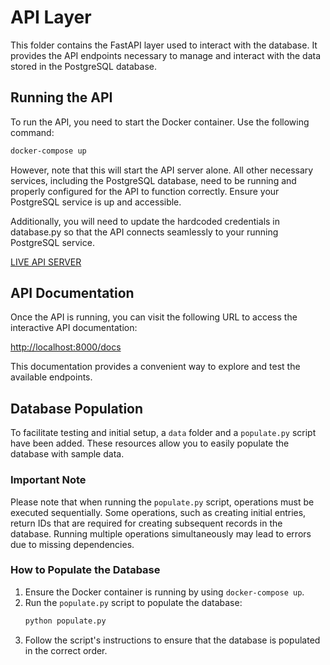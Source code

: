 # API Layer

This folder contains the FastAPI layer used to interact with the database. It provides the API endpoints necessary to manage and interact with the data stored in the PostgreSQL database.

## Running the API

To run the API, you need to start the Docker container. Use the following command:

```bash
docker-compose up
```

However, note that this will start the API server alone. All other necessary services, including the PostgreSQL database, need to be running and properly configured for the API to function correctly. Ensure your PostgreSQL service is up and accessible.

Additionally, you will need to update the hardcoded credentials in database.py so that the API connects seamlessly to your running PostgreSQL service.

[LIVE API SERVER](https://observant-integrity-production.up.railway.app/docs)
## API Documentation

Once the API is running, you can visit the following URL to access the interactive API documentation:

[http://localhost:8000/docs](http://localhost:8000/docs)

This documentation provides a convenient way to explore and test the available endpoints.

## Database Population

To facilitate testing and initial setup, a `data` folder and a `populate.py` script have been added. These resources allow you to easily populate the database with sample data.

### Important Note

Please note that when running the `populate.py` script, operations must be executed sequentially. Some operations, such as creating initial entries, return IDs that are required for creating subsequent records in the database. Running multiple operations simultaneously may lead to errors due to missing dependencies.

### How to Populate the Database

1. Ensure the Docker container is running by using `docker-compose up`.
2. Run the `populate.py` script to populate the database:
   ```bash
   python populate.py
   ```
3. Follow the script's instructions to ensure that the database is populated in the correct order.

